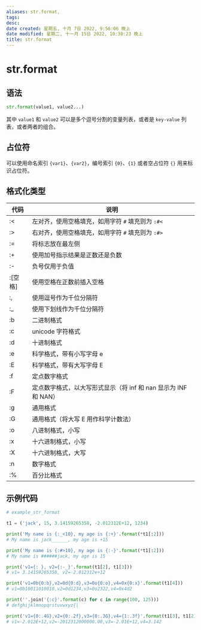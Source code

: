 ```yaml
---
aliases: str.format,
tags: 
desc: 
date created: 星期五, 十月 7日 2022, 9:56:06 晚上
date modified: 星期二, 十一月 15日 2022, 10:30:23 晚上
title: str.format
---
```


# str.format

## 语法

```Python
str.format(value1, value2...)
```

其中 `value1` 和 `value2` 可以是多个逗号分割的变量列表，或者是 `key-value` 列表，或者两者的组合。

## 占位符

可以使用命名索引 `{var1}`、`{var2}`，编号索引 `{0}`、`{1}` 或者空占位符 `{}` 用来标识占位符。

## 格式化类型

| 代码    | 说明                                                            |
| ------- | --------------------------------------------------------------- |
| :<      | 左对齐，使用空格填充，如用字符 `#` 填充则为 `:#<`               |
| :>      | 右对齐，使用空格填充，如用字符 `#` 填充则为 `:#>`                                            |
| :=      | 将标志放在最左侧                                                |
| :+      | 使用加号指示结果是正数还是负数                                  |
| :-      | 负号仅用于负值                                                  |
| :[空格] | 使用空格在正数前插入空格                                        |
| :,      | 使用逗号作为千位分隔符                                          |
| :_      | 使用下划线作为千位分隔符                                        |
| :b      | 二进制格式                                                      |
| :c      | unicode 字符格式                                                |
| :d      | 十进制格式                                                      |
| :e      | 科学格式，带有小写字母 e                                        |
| :E      | 科学格式，带有大写字母 E                                        |
| :f      | 定点数字格式                                                    |
| :F      | 定点数字格式，以大写形式显示（将 inf 和 nan 显示为 INF 和 NAN） |
| :g      | 通用格式                                                        |
| :G      | 通用格式（将大写 E 用作科学计数法）                             |
| :o      | 八进制格式，小写                                                |
| :x      | 十六进制格式，小写                                              |
| :X      | 十六进制格式，大写                                              |
| :n      | 数字格式                                                        |
| :%      | 百分比格式                                                      |

## 示例代码

```Python
# example_str_format

t1 = ('jack', 15, 3.14159265358, -2.012312E+12, 1234)

print('My name is {:_<10}, my age is {:+}'.format(*t1[:2]))
# My name is jack______, my age is +15

print('My name is {:#>10}, my age is {:-}'.format(*t1[:2]))
# My name is ######jack, my age is 15

print('v1={: }, v2={:-_}'.format(t1[2], t1[3]))
# v1= 3.14159265358, v2=-2.012312e+12

print('v1=0b{0:b},v2=0d{0:d},v3=0o{0:o},v4=0x{0:x}'.format(t1[4]))
# v1=0b10011010010,v2=0d1234,v3=0o2322,v4=0x4d2

print(''.join('{:c}'.format(c) for c in range(100, 125)))
# defghijklmnopqrstuvwxyz{|

print('v1={0:.4G},v2={0:.2f},v3={0:.3G},v4={1:.3f}'.format(t1[3], t1[2]))
# v1=-2.012E+12,v2=-2012312000000.00,v3=-2.01E+12,v4=3.142
```
